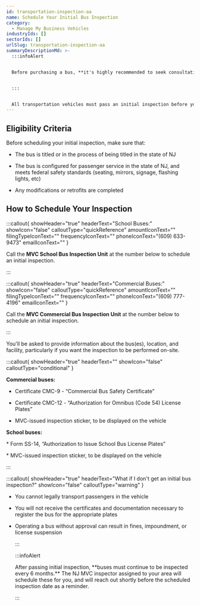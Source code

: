 ```yaml
---
id: transportation-inspection-aa
name: Schedule Your Initial Bus Inspection
category:
  - Manage My Business Vehicles
industryIds: []
sectorIds: []
urlSlug: transportation-inspection-aa
summaryDescriptionMd: >-
  :::infoAlert


  Before purchasing a bus, **it's highly recommended to seek consultation from a transportation specialist or licensed NJ bus dealer.** This will ensure that your bus can be legally operated within the state of NJ.


  :::


  All transportation vehicles must pass an initial inspection before you register them for Omnibus (code 54) or s1/s2 plates.
---
```

## Eligibility Criteria



Before scheduling your initial inspection, make sure that:



* The bus is titled or in the process of being titled in the state of NJ

* The bus is configured for passenger service in the state of NJ, and meets federal safety standards (seating, mirrors, signage, flashing lights, etc)

* Any modifications or retrofits are completed



## How to Schedule Your Inspection



:::callout{ showHeader="true" headerText="School Buses:" showIcon="false" calloutType="quickReference" amountIconText="" filingTypeIconText="" frequencyIconText="" phoneIconText="(609) 633-9473" emailIconText="" }



Call the **MVC School Bus Inspection Unit** at the number below to schedule an initial inspection.



:::



:::callout{ showHeader="true" headerText="Commercial Buses:" showIcon="false" calloutType="quickReference" amountIconText="" filingTypeIconText="" frequencyIconText="" phoneIconText="(609) 777-4196" emailIconText="" }



Call the **MVC Commercial Bus Inspection Unit** at the number below to schedule an initial inspection.



:::



You'll be asked to provide information about the bus(es), location, and facility, particularly if you want the inspection to be performed on-site.



:::callout{ showHeader="true" headerText="" showIcon="false" calloutType="conditional" }

**Commercial buses:**



* Certificate CMC-9 - “Commercial Bus Safety Certificate”

* Certificate CMC-12 - “Authorization for Omnibus (Code 54) License Plates”

* MVC-issued inspection sticker, to be displayed on the vehicle





**School buses:**



\* Form SS-14, “Authorization to Issue School Bus License Plates”

\* MVC-issued inspection sticker, to be displayed on the vehicle





:::

:::callout{ showHeader="true" headerText="What if I don't get an initial bus inspection?" showIcon="false" calloutType="warning" }



* You cannot legally transport passengers in the vehicle

* You will not receive the certificates and documentation necessary to register the bus for the appropriate plates

* Operating a bus without approval can result in fines, impoundment, or license suspension

  :::

  :::infoAlert

  After passing initial inspection, \*\*buses must continue to be inspected every 6 months.\*\* The NJ MVC inspector assigned to your area will schedule these for you, and will reach out shortly before the scheduled inspection date as a reminder.

  :::